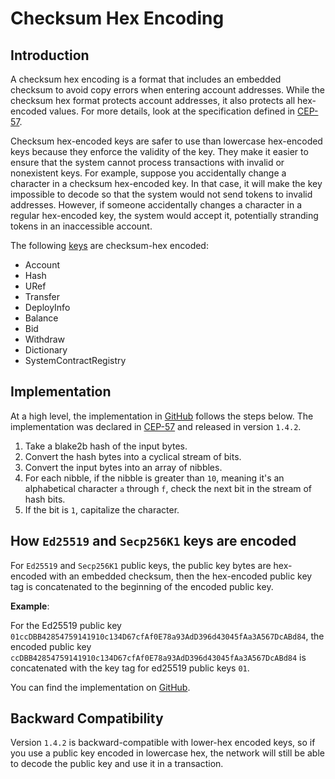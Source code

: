 
# Checksum Hex Encoding

## Introduction

A checksum hex encoding is a format that includes an embedded checksum to avoid copy errors when entering account addresses. While the checksum hex format protects account addresses, it also protects all hex-encoded values. For more details, look at the specification defined in [CEP-57](https://github.com/casper-network/ceps/blob/master/text/0057-checksummed-addresses.md).

Checksum hex-encoded keys are safer to use than lowercase hex-encoded keys because they enforce the validity of the key. They make it easier to ensure that the system cannot process transactions with invalid or nonexistent keys. For example, suppose you accidentally change a character in a checksum hex-encoded key. In that case, it will make the key impossible to decode so that the system would not send tokens to invalid addresses. However, if someone accidentally changes a character in a regular hex-encoded key, the system would accept it, potentially stranding tokens in an inaccessible account.


The following [keys](../design/serialization-standard#serialization-standard-serialization-key) are checksum-hex encoded:

- Account
- Hash
- URef
- Transfer
- DeployInfo
- Balance
- Bid
- Withdraw
- Dictionary
- SystemContractRegistry

## Implementation

At a high level, the implementation in [GitHub](https://github.com/casper-network/casper-node/blob/dev/types/src/checksummed_hex.rs) follows the steps below. The implementation was
declared in [CEP-57](https://github.com/casper-network/ceps/blob/master/text/0057-checksummed-addresses.md) and released in version `1.4.2`.

1. Take a blake2b hash of the input bytes.
2. Convert the hash bytes into a cyclical stream of bits.
3. Convert the input bytes into an array of nibbles.
4. For each nibble, if the nibble is greater than `10`, meaning it's an alphabetical character `a` through `f`, check the next bit in the stream of hash bits.
5. If the bit is `1`, capitalize the character.

## How `Ed25519` and `Secp256K1` keys are encoded

For `Ed25519` and `Secp256K1` public keys, the public key bytes are hex-encoded with an embedded
checksum, then the hex-encoded public key tag is concatenated to the beginning of the encoded
public key.

**Example**:

For the Ed25519 public key `01ccDBB42854759141910c134D67cfAf0E78a93AdD396d43045fAa3A567DcABd84`, the encoded public key `ccDBB42854759141910c134D67cfAf0E78a93AdD396d43045fAa3A567DcABd84` is concatenated with the key tag for ed25519 public keys `01`.

You can find the implementation on [GitHub](https://github.com/casper-network/casper-node/blob/dev/types/src/checksummed_hex.rs).


## Backward Compatibility

Version `1.4.2` is backward-compatible with lower-hex encoded keys, so if you use a public key encoded in lowercase hex, the network will still be able to decode the public key and use it in a transaction.